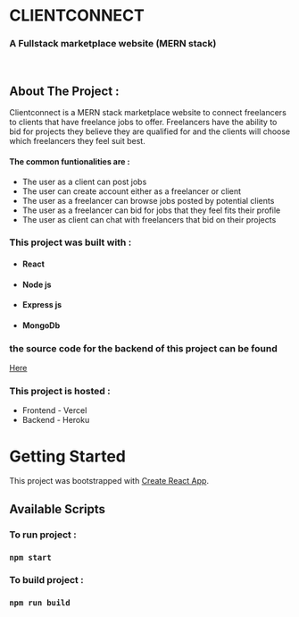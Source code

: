 <!-- PROJECT LOGO -->
<p >

  <h1 >CLIENTCONNECT</h1>

  <h3 >
   A Fullstack marketplace website (MERN stack)
  </h3>
 <br />

</p>

<!-- ABOUT THE PROJECT -->

## About The Project :

Clientconnect is a MERN stack marketplace website to connect freelancers to clients that have freelance jobs to offer. Freelancers have the ability to bid for projects they believe they are qualified for and the clients will choose which freelancers they feel suit best.

#### The common funtionalities are :

- The user as a client can post jobs
- The user can create account either as a freelancer or client
- The user as a freelancer can browse jobs posted by potential clients
- The user as a freelancer can bid for jobs that they feel fits their profile
- The user as client can chat with freelancers that bid on their projects

### This project was built with :

- #### React
- #### Node js
- #### Express js
- #### MongoDb

### the source code for the backend of this project can be found 
<a
                target="_blank"
                href="https://github.com/beejay321/clientconnect-BE"
                className=""
              >
                Here
              </a>


### This project is hosted :

- Frontend - Vercel
- Backend - Heroku

<!-- GETTING STARTED -->

# Getting Started

This project was bootstrapped with [Create React App](https://reactjs.org/).

## Available Scripts

### To run project :

### `npm start`

### To build project :

### `npm run build`
